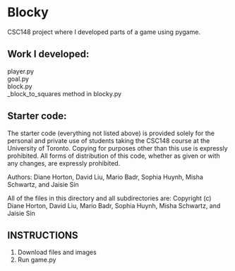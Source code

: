 # Blocky
CSC148 project where I developed parts of a game using pygame.

## Work I developed:
player.py \
goal.py \
block.py \
_block_to_squares method in blocky.py 

## Starter code:
The starter code (everything not listed above) is provided solely for the personal and private use of
students taking the CSC148 course at the University of Toronto.
Copying for purposes other than this use is expressly prohibited.
All forms of distribution of this code, whether as given or with
any changes, are expressly prohibited.

Authors: Diane Horton, David Liu, Mario Badr, Sophia Huynh, Misha Schwartz,
and Jaisie Sin

All of the files in this directory and all subdirectories are:
Copyright (c) Diane Horton, David Liu, Mario Badr, Sophia Huynh,
Misha Schwartz, and Jaisie Sin

## INSTRUCTIONS
1. Download files and images
2. Run game.py
